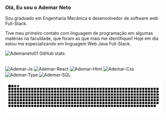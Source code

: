 ### Olá, Eu sou o Ademar Neto

Sou graduado em Engenharia Mecânica e desenvolvedor de software web Full-Stack.

Tive meu primeiro contato com linguagem de programação em algumas matérias na faculdade, que foram as que mais me identifiquei! Hoje em dia estou me especializando em linguagem Web Java Full-Stack.

![Ademaneto01 GitHub stats](https://github-readme-stats.vercel.app/api?username=Ademaneto01&show_icons=true&theme=dracula)

<div style='display: inline_block'><br>
  <img align='center' alt='Ademar-Js' height='30' width='40' src="https://cdn.jsdelivr.net/gh/devicons/devicon/icons/javascript/javascript-original.svg">
  <img align='center' alt='Ademar-React' height='30' width='40' src= "https://cdn.jsdelivr.net/gh/devicons/devicon/icons/react/react-original.svg">
  <img align='center' alt='Ademar-Html' height='30' width='40' src= "https://cdn.jsdelivr.net/gh/devicons/devicon/icons/html5/html5-original.svg">
  <img align='center' alt='Ademar-Css' height='30' width='40' src= "https://cdn.jsdelivr.net/gh/devicons/devicon/icons/css3/css3-original.svg">
   <img align='center' alt='Ademar-Type' height='30' width='40' src= "https://cdn.jsdelivr.net/gh/devicons/devicon/icons/typescript/typescript-original.svg" >
    <img align='center' alt='Ademar-SQL' height='30' width='40' src= "https://cdn.jsdelivr.net/gh/devicons/devicon/icons/postgresql/postgresql-original.svg"  >
 
  </div>
  
   ![Snake animation](https://github.com/ellen2121/ellen2121/blob/output/github-contribution-grid-snake.svg)

